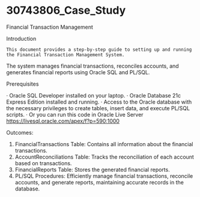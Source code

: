 # 30743806_Case_Study
Financial Transaction Management


Introduction
 
    This document provides a step-by-step guide to setting up and running the Financial Transaction Management System.
The system manages financial transactions, reconciles accounts, and generates financial reports using Oracle SQL and PL/SQL.

Prerequisites

  ·	Oracle SQL Developer installed on your laptop.
  ·	Oracle Database 21c Express Edition installed and running.
  ·	Access to the Oracle database with the necessary privileges to create tables, insert data, and execute PL/SQL scripts.
  ·	Or you can run this code in Oracle Live Server https://livesql.oracle.com/apex/f?p=590:1000
  
Outcomes:
1.	FinancialTransactions Table:
    Contains all information about the financial transactions.
2.	AccountReconciliations Table:
    Tracks the reconciliation of each account based on transactions.
3.	FinancialReports Table:
    Stores the generated financial reports.
4.	PL/SQL Procedures:
    Efficiently manage financial transactions, reconcile accounts, and generate reports, maintaining accurate records in the database.
